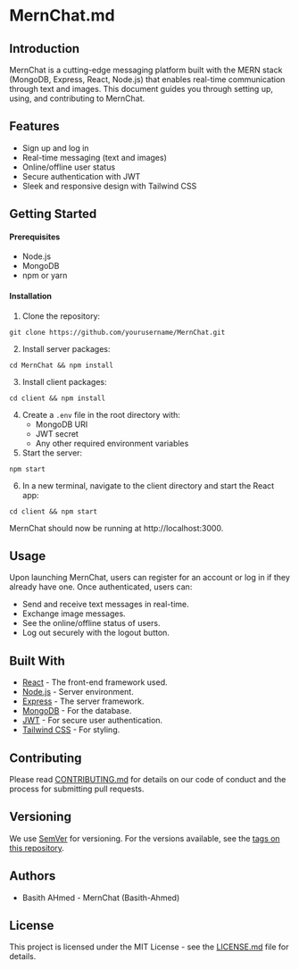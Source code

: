 # MernChat.md

## Introduction

MernChat is a cutting-edge messaging platform built with the MERN stack (MongoDB, Express, React, Node.js) that enables real-time communication through text and images. This document guides you through setting up, using, and contributing to MernChat.

## Features

* Sign up and log in
* Real-time messaging (text and images)
* Online/offline user status
* Secure authentication with JWT
* Sleek and responsive design with Tailwind CSS

## Getting Started

#### Prerequisites

* Node.js
* MongoDB
* npm or yarn

#### Installation

1. Clone the repository:
```
git clone https://github.com/yourusername/MernChat.git
```
2. Install server packages:
```
cd MernChat && npm install
```
3. Install client packages:
```
cd client && npm install
```
4. Create a `.env` file in the root directory with:
    * MongoDB URI
    * JWT secret
    * Any other required environment variables
5. Start the server:
```
npm start
```
6. In a new terminal, navigate to the client directory and start the React app:
```
cd client && npm start
```

MernChat should now be running at http://localhost:3000.


## Usage

Upon launching MernChat, users can register for an account or log in if they already have one. Once authenticated, users can:
- Send and receive text messages in real-time.
- Exchange image messages.
- See the online/offline status of users.
- Log out securely with the logout button.

## Built With

- [React](https://reactjs.org/) - The front-end framework used.
- [Node.js](https://nodejs.org/) - Server environment.
- [Express](https://expressjs.com/) - The server framework.
- [MongoDB](https://www.mongodb.com/) - For the database.
- [JWT](https://jwt.io/) - For secure user authentication.
- [Tailwind CSS](https://tailwindcss.com/) - For styling.


## Contributing

Please read [CONTRIBUTING.md](#) for details on our code of conduct and the process for submitting pull requests.


## Versioning

We use [SemVer](http://semver.org/) for versioning. For the versions available, see the [tags on this repository](https://github.com/yourusername/MernChat/tags).


## Authors

* Basith AHmed - MernChat (Basith-Ahmed)

## License

This project is licensed under the MIT License - see the [LICENSE.md](LICENSE.md) file for details.
